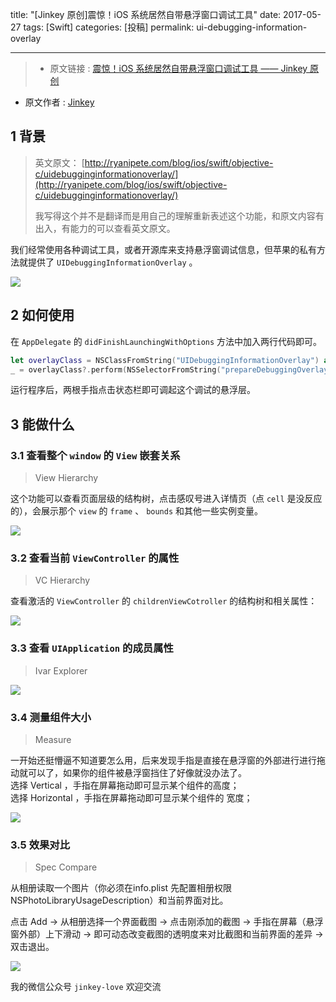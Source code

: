 title: "[Jinkey 原创]震惊！iOS 系统居然自带悬浮窗口调试工具"
date: 2017-05-27
tags: [Swift]
categories: [投稿]
permalink: ui-debugging-information-overlay

---

>* 原文链接 : [震惊！iOS 系统居然自带悬浮窗口调试工具 —— Jinkey 原创](http://www.jianshu.com/p/736353b5cfaf?utm_campaign=hugo&utm_medium=reader_share&utm_content=note&utm_source=weixin-friends&from=singlemessage&isappinstalled=1)
* 原文作者 : [Jinkey](http://www.jianshu.com/u/8354f5625fe4)

<!--此处开始正文-->

## 1 背景

> 英文原文：
[http://ryanipete.com/blog/ios/swift/objective-c/uidebugginginformationoverlay/](http://ryanipete.com/blog/ios/swift/objective-c/uidebugginginformationoverlay/)
>
> 我写得这个并不是翻译而是用自己的理解重新表述这个功能，和原文内容有出入，有能力的可以查看英文原文。

我们经常使用各种调试工具，或者开源库来支持悬浮窗调试信息，但苹果的私有方法就提供了 `UIDebuggingInformationOverlay` 。

![](http://upload-images.jianshu.io/upload_images/854231-2ef0080f4eea8935.png?imageMogr2/auto-orient/strip%257CimageView2/2/w/1240)

<!--more-->

## 2 如何使用

在 `AppDelegate` 的 `didFinishLaunchingWithOptions` 方法中加入两行代码即可。

```swift
let overlayClass = NSClassFromString("UIDebuggingInformationOverlay") as? UIWindow.Type
_ = overlayClass?.perform(NSSelectorFromString("prepareDebuggingOverlay"))
```

运行程序后，两根手指点击状态栏即可调起这个调试的悬浮层。

## 3 能做什么

### 3.1 查看整个 `window` 的 `View` 嵌套关系

> View Hierarchy

这个功能可以查看页面层级的结构树，点击感叹号进入详情页（点 `cell`  是没反应的），会展示那个 `view` 的 `frame` 、 `bounds` 和其他一些实例变量。

![](http://upload-images.jianshu.io/upload_images/854231-66b7d3e56dd27cff.png?imageMogr2/auto-orient/strip%257CimageView2/2/w/1240)

### 3.2 查看当前 `ViewController` 的属性

> VC Hierarchy

查看激活的 `ViewController` 的 `childrenViewCotroller` 的结构树和相关属性：

![](http://upload-images.jianshu.io/upload_images/854231-bbae2392b4a80173.png?imageMogr2/auto-orient/strip%257CimageView2/2/w/1240)

### 3.3 查看 `UIApplication` 的成员属性

> Ivar Explorer

![](http://upload-images.jianshu.io/upload_images/854231-04044fb28c7d6910.png?imageMogr2/auto-orient/strip%257CimageView2/2/w/1240)

### 3.4 测量组件大小

> Measure

一开始还挺懵逼不知道要怎么用，后来发现手指是直接在悬浮窗的外部进行进行拖动就可以了，如果你的组件被悬浮窗挡住了好像就没办法了。<br>
选择 Vertical ，手指在屏幕拖动即可显示某个组件的高度；<br>
选择 Horizontal ，手指在屏幕拖动即可显示某个组件的 宽度；

![](http://upload-images.jianshu.io/upload_images/854231-7f0f0d183cc50196.png?imageMogr2/auto-orient/strip%257CimageView2/2/w/1240)

### 3.5 效果对比

> Spec Compare

从相册读取一个图片（你必须在info.plist 先配置相册权限NSPhotoLibraryUsageDescription）和当前界面对比。

点击 Add -> 从相册选择一个界面截图 -> 点击刚添加的截图 -> 手指在屏幕（悬浮窗外部）上下滑动 -> 即可动态改变截图的透明度来对比截图和当前界面的差异 -> 双击退出。

![](http://upload-images.jianshu.io/upload_images/854231-d8eae18f88927c88.png?imageMogr2/auto-orient/strip%257CimageView2/2/w/1240)

我的微信公众号 `jinkey-love` 欢迎交流
